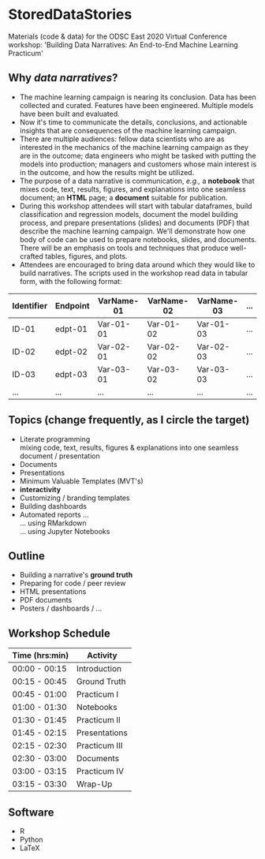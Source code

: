 # StoredDataStories
Materials (code & data) for the ODSC East 2020 Virtual Conference workshop: 'Building Data Narratives: An End-to-End Machine Learning Practicum'

## Why *data narratives*?  
+ The machine learning campaign is nearing its conclusion. Data has been collected and curated. Features have been engineered. Multiple models have been built and evaluated.
+ Now it's time to communicate the details, conclusions, and actionable insights that are consequences of the machine learning campaign.  
+ There are multiple audiences: fellow data scientists who are as interested in the mechanics of the machine learning campaign as they are in the outcome; data engineers who might be tasked with putting the models into production; managers and customers whose main interest is in the outcome, and how the results might be utilized.  
+ The purpose of a data narrative is communication, *e.g.,* a **notebook** that mixes code, text, results, figures, and explanations into one seamless document; an **HTML** page; a **document** suitable for publication.  
+ During this workshop attendees will start with tabular dataframes, build classification and regression models, document the model building process, and prepare presentations (slides) and documents (PDF) that describe the machine learning campaign. We'll demonstrate how one body of code can be used to prepare notebooks, slides, and documents. There will be an emphasis on tools and techniques that produce well-crafted tables, figures, and plots.  
+ Attendees are encouraged to bring data around which they would like to build narratives. The scripts used in the workshop read data in tabular form, with the following format:  

Identifier  | Endpoint | VarName-01 | VarName-02 | VarName-03 | ...    
----------- | -------- | ---------- | ---------- | -----------| ---  
ID-01       | edpt-01  | Var-01-01  | Var-01-02  | Var-01-03  | ...
ID-02       | edpt-02  | Var-02-01  | Var-02-02  | Var-02-03  | ...  
ID-03       | edpt-03  | Var-03-01  | Var-03-02  | Var-03-03  | ...  
...         | ...      | ...        | ...        | ...        | ...

## Topics (change frequently, as I circle the target)
+ Literate programming  
mixing code, text, results, figures & explanations into one seamless document / presentation
+ Documents
+ Presentations
+ Minimum Valuable Templates (MVT's)
+ **interactivity**
+ Customizing / branding templates
+ Building dashboards
+ Automated reports ...  
... using RMarkdown  
... using Jupyter Notebooks  

## Outline  
+ Building a narrative's **ground truth**
+ Preparing for code / peer review  
+ HTML presentations  
+ PDF documents  
+ Posters / dashboards / ...  

## Workshop Schedule  
Time (hrs:min)          | Activity  
------------- | -------------  
00:00 - 00:15 | Introduction  
00:15 - 00:45 | Ground Truth  
00:45 - 01:00 | Practicum I  
01:00 - 01:30 | Notebooks  
01:30 - 01:45 | Practicum II  
01:45 - 02:15 | Presentations  
02:15 - 02:30 | Practicum III
02:30 - 03:00 | Documents  
03:00 - 03:15 | Practicum IV  
03:15 - 03:30 | Wrap-Up

## Software
+ R  
+ Python  
+ LaTeX

